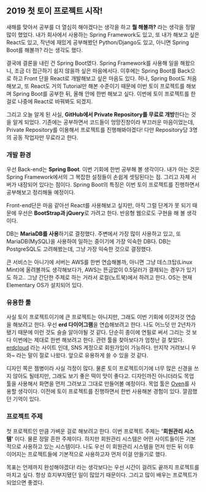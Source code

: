 ## 2019 첫 토이 프로젝트 시작!

새해를 맞아서 공부를 더 열심히 해야겠다는 생각을 하고 **뭘 해볼까?** 라는 생각을 정말 많이 했었다. 내가 회사에서 사용하는 Spring Framework도 있고, 또 내가 해보고 싶은 React도 있고, 작년에 재밌게 공부해봤던 Python/Django도 있고, 아니면 Spring Boot를 해볼까? 라는 생각도 했다.

결국에 결론을 내린 건 Spring Boot였다. Spring Framework를 사용해 일을 해왔으니, 조금 더 접근하기 쉽지 않을까 싶은 마음에서다. 이후에는 Spring Boot를 Back으로 하고 Front 단을 React로 개발해보고 싶은 마음도 있다. 허나, Spring Boot도 처음 해보고, 또 React도 거의 Tutorial만 해본 수준이기 때문에 이번 토이 프로젝트를 해보며 Spring Boot를 공부한 뒤, 올해 안에 한번 해보고 싶다. 이번에 토이 프로젝트를 한 걸로 나중에 React로 바꿔봐도 되겠지.

그리고 오늘 알게 된 사실, **GitHub에서 Private Repository를 무료로 개방**한다는 것을 알게 되었다. 기존에는 공부하면서 코드들이 엉망진창이라 부끄러운 마음이었는데, Private Repository를 이용해서 프로젝트를 진행해봐야겠다! 다만 Repository당 3명의 공동 작업자만 무료라고 한다.

### 개발 환경

우선 Back-end는 **Spring Boot**. 이번 기회에 한번 공부해 볼 생각이다. 내가 아는 것은 Spring Framework에서의 그 복잡한 설정들이 손쉽게 셋팅된다는 점. 그리고 자체 서버가 내장되어 있다는 점이다. Spring Boot의 특징은 이번 토이 프로젝트를 진행하면서 공부해보고 정리해둘 예정이다.

Front-end단은 마음 같아선 React를 사용해보고 싶지만, 아직 그럴 단계가 못 되기 때문에 우선은 **BootStrap과 jQuery**로 가려고 한다. 반응형 웹으로도 구현을 해 볼 생각이다.

DB는 **MariaDB를 사용**하기로 결정했다. 주변에서 가장 많이 사용하고 있고, 또 MariaDB(MySQL)을 사용하여 일하는 중이기에 가장 익숙한 DB다. DB는 PostgreSQL도 고려해봤는데, 그냥 가장 익숙한 것으로 결정했다.

큰 서비스는 아니기에 서버는 AWS를 한번 연습해볼까, 아니면 그냥 데스크탑(Linux Mint)에 올려볼까도 생각해보다가, AWS는 뜬금없이 0.5달러가 결제되는 경우가 있기도 하고.. 그냥 간단한 주제로 하는 거라서 로컬(노트북)에서 하려고 한다. OS는 현재 Elementary OS가 설치되어 있다.

### 유용한 툴

사실 토이 프로젝트이기에 큰 프로젝트는 아니지만, 그래도 이번 기회에 이것저것 연습을 해보려고 한다. 우선 **erd 다이어그램**을 연습해보려고 한다. 나도 어느덧 만 2년차가 됐기 때문에 이런 것도 슬슬 알아야될 것 같다. 단순히 종이에 연필로 써서 그리는 것 보다 이번에는 제대로 한번 해보려고 한다. 관련 툴을 찾아보다가 엄청난 걸 찾았다. [erdcloud](http://www.erdcloud.com) 라는 사이트 인데, SNS 계정으로 회원가입이 가능하다. 만지작 거려보니 우와~ 라는 말이 절로 나왔다. 앞으로 유용하게 쓸 수 있을 것 같다. 

디자인 쪽은 젬병이라 사실 걱정이 많다. 물론 토이 프로젝트이기에 너무 많은 신경을 쓰지 않아도 될테지만, 그래도 보기 좋은 떡이 맛이 좋다고. 디자인까진 아니더라도 목업 툴을 사용해서 화면을 먼저 그려보고 그대로 만들어볼 예정이다. 목업 툴은 [Oven](http://ovenapp.io)를 사용할 생각이다. 이전에 토이 프로젝트를 진행하면서 한번 사용해본 경험이 있다. 깔끔했던 기억이 있다.

### 프로젝트 주제

첫 프로젝트인 만큼 가벼운 걸로 해보려고 한다. 이번 프로젝트 주제는 **'회원관리 시스템'** 이다. 물론 정말 흔한 주제이다. 하지만 회원관리 시스템은 어떤 사이트들이든 기본적으로 사용하고 있는 시스템이다. 나도 우선 이 회원관리 시스템을 먼저 만든 뒤 이후 이어지는 프로젝트들에 기본적으로 사용하고자 먼저 이걸 만들기로 했다. 

목표는 언제까지 완성해야겠다! 라는 생각보다는 우선 시간이 걸려도 끝까지 프로젝트를 마치고 싶다. 항상 흐지부지됐던 일이 많았기 때문이다. 그리고 많이 배우는 프로젝트가 되었으면 좋겠다.